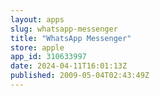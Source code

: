 ```yaml
---
layout: apps
slug: whatsapp-messenger
title: "WhatsApp Messenger"
store: apple
app_id: 310633997
date: 2024-04-11T16:01:13Z
published: 2009-05-04T02:43:49Z
---
```

